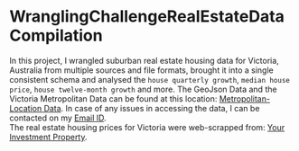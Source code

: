 # WranglingChallengeRealEstateDataCompilation
In this project, I wrangled suburban real estate housing data for Victoria, Australia from multiple sources and file formats, brought it into a single consistent schema and analysed the `house quarterly growth`, `median house price`, `house twelve-month growth` and more.
The GeoJson Data and the Victoria Metropolitan Data can be found at this location: [Metropolitan-Location Data](https://drive.google.com/drive/folders/1LW_jwFj5yh132oYopo3shmAoVGfMwLgf?usp=sharing). In case of any issues in accessing the data, I can be contacted on my [Email ID](siddharthgupte@hotmail.com).<br>
The real estate housing prices for Victoria were web-scrapped from: [Your Investment Property](https://www.yourinvestmentpropertymag.com.au/).
